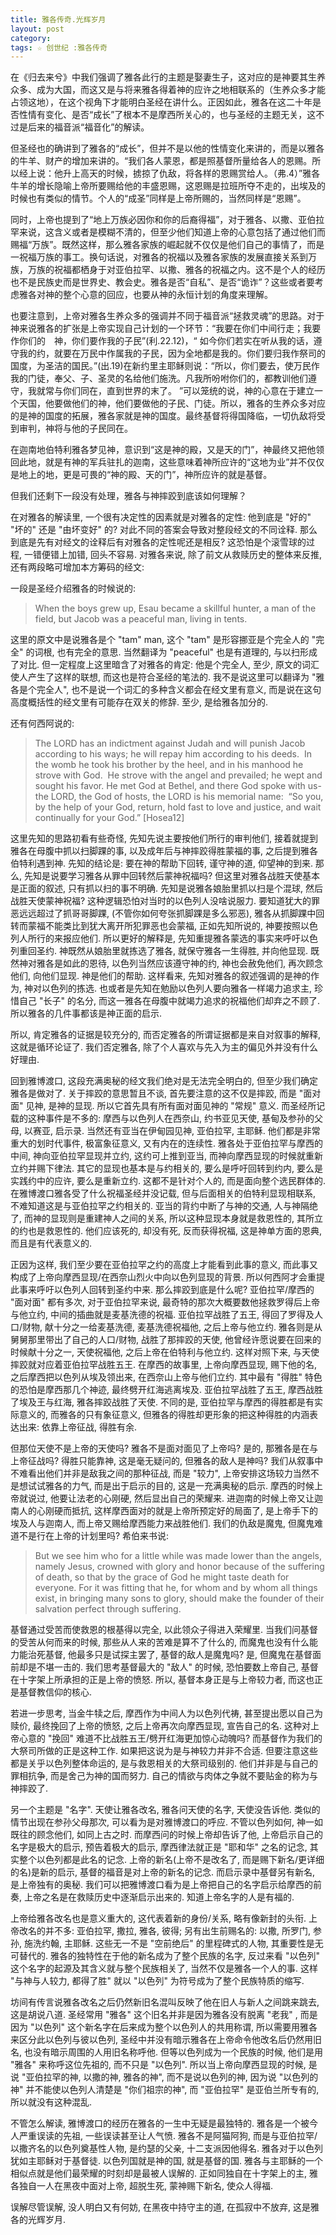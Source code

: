 ```yaml
---
title: 雅各传奇.光辉岁月
layout: post
category: 
tags: ☆ 创世纪 :雅各传奇
---
```


在《归去来兮》中我们强调了雅各此行的主题是娶妻生子，这对应的是神要其生养众多、成为大国，而这又是与将来雅各得着神的应许之地相联系的（生养众多才能占领这地），在这个视角下才能明白圣经在讲什么。正因如此，雅各在这二十年是否性情有变化、是否“成长”了根本不是摩西所关心的，也与圣经的主题无关，这不过是后来的福音派“福音化”的解读。

但圣经也的确讲到了雅各的“成长”，但并不是以他的性情变化来讲的，而是以雅各的牛羊、财产的增加来讲的。“我们各人蒙恩，都是照基督所量给各人的恩赐。所以经上说：他升上高天的时候，掳掠了仇敌，将各样的恩赐赏给人。（弗.4）”雅各牛羊的增长隐喻上帝所要赐给他的丰盛恩赐，这恩赐是拉班所夺不走的，出埃及的时候也有类似的情节。个人的“成圣”同样是上帝所赐的，当然同样是“恩赐”。

同时，上帝也提到了“地上万族必因你和你的后裔得福”，对于雅各、以撒、亚伯拉罕来说，这含义或者是模糊不清的，但至少他们知道上帝的心意包括了通过他们而赐福“万族”。既然这样，那么雅各家族的崛起就不仅仅是他们自己的事情了，而是一祝福万族的事工。换句话说，对雅各的祝福以及雅各家族的发展直接关系到万族，万族的祝福都栖身于对亚伯拉罕、以撒、雅各的祝福之内。这不是个人的经历也不是民族史而是世界史、教会史。雅各是否“自私”、是否“诡诈”？这些或者要考虑雅各对神的整个心意的回应，也要从神的永恒计划的角度来理解。

也要注意到，上帝对雅各生养众多的强调并不同于福音派“拯救灵魂”的思路。对于神来说雅各的扩张是上帝实现自己计划的一个环节：“我要在你们中间行走；我要作你们的　神，你们要作我的子民”(利.22.12)，“ 如今你们若实在听从我的话，遵守我的约，就要在万民中作属我的子民，因为全地都是我的。你们要归我作祭司的国度，为圣洁的国民。”(出.19)在新约里主耶稣则说：“所以，你们要去，使万民作我的门徒，奉父、子、圣灵的名给他们施洗。凡我所吩咐你们的，都教训他们遵守，我就常与你们同在，直到世界的末了。 ”可以笼统的说，神的心意在于建立一个天国，他要做他们的神，他们要做他的子民、门徒。所以，雅各的生养众多对应的是神的国度的拓展，雅各家就是神的国度。最终基督将得国降临，一切仇敌将受到审判，神将与他的子民同在。

在迦南地伯特利雅各梦见神，意识到“这是神的殿，又是天的门”，神最终又把他领回此地，就是有神的军兵驻扎的迦南，这些意味着神所应许的“这地为业”并不仅仅是地上的地，更是可畏的“神的殿、天的门”，神所应许的就是基督。

但我们还剩下一段没有处理，雅各与神摔跤到底该如何理解？

在对雅各的解读里, 一个很有决定性的因素就是对雅各的定性: 他到底是 "好的"  "坏的" 还是 "由坏变好" 的? 对此不同的答案会导致对整段经文的不同诠释. 那么到底是先有对经文的诠释后有对雅各的定性呢还是相反? 这恐怕是个滚雪球的过程, 一错便错上加错, 回头不容易. 对雅各来说, 除了前文从救赎历史的整体来反推, 还有两段略可增加本方筹码的经文:

一段是圣经介绍雅各的时候说的:

> When the boys grew up, Esau became a skillful hunter, a man of the field, but Jacob was a peaceful man, living in tents.

这里的原文中是说雅各是个 "tam" man, 这个 "tam" 是形容挪亚是个完全人的 "完全" 的词根, 也有完全的意思. 当然翻译为 "peaceful" 也是有道理的, 与以扫形成了对比. 但一定程度上这里暗含了对雅各的肯定: 他是个完全人, 至少, 原文的词汇使人产生了这样的联想, 而这也是符合圣经的笔法的. 我不是说这里可以翻译为 "雅各是个完全人", 也不是说一个词汇的多种含义都会在经文里有意义, 而是说在这句高度概括性的经文里有可能存在双关的修辞. 至少, 是给雅各加分的.

还有何西阿说的:

> ​​​​​​​​The LORD has an indictment against Judah ​​​​​​​and will punish Jacob according to his ways; ​​​​​​​he will repay him according to his deeds. ​​​ ​​​​​​​​In the womb he took his brother by the heel, ​​​​​​​and in his manhood he strove with God. ​​​ ​​​​​​​​He strove with the angel and prevailed; ​​​​​​​he wept and sought his favor. ​​​​​​​He met God at Bethel, ​​​​​​​and there God spoke with us- ​​​ ​​​​​​​​the LORD, the God of hosts, ​​​​​​​the LORD is his memorial name: ​​​ ​​​​​​​​“So you, by the help of your God, return, ​​​​​​​hold fast to love and justice, ​​​​​​​and wait continually for your God.” ​[Hosea12]

这里先知的思路初看有些奇怪, 先知先说主要按他们所行的审判他们, 接着就提到雅各在母腹中抓以扫脚踝的事, 以及成年后与神摔跤得胜蒙福的事, 之后提到雅各伯特利遇到神. 先知的结论是: 要在神的帮助下回转, 谨守神的道, 仰望神的到来. 那么, 先知是说要学习雅各从罪中回转然后蒙神祝福吗? 但这里对雅各战胜天使基本是正面的叙述, 只有抓以扫的事不明确. 先知是说雅各娘胎里抓以扫是个混球, 然后战胜天使蒙神祝福? 这种逻辑恐怕对当时的以色列人没啥说服力. 要知道犹大的罪恶远远超过了抓哥哥脚踝, (不管你如何夸张抓脚踝是多么邪恶), 雅各从抓脚踝中回转而蒙福不能类比到犹大离开所犯罪恶也会蒙福, 正如先知所说的, 神要按照以色列人所行的来报应他们. 所以更好的解释是, 先知重提雅各蒙选的事实来呼吁以色列重回圣约. 神既然从娘胎里就拣选了雅各, 就保守雅各一生得胜, 并向他显现. 既然神对雅各是如此的恩待, 以色列当然应该遵守神的约, 神也会赦免他们, 再次顾念他们, 向他们显现. 神是他们的帮助. 这样看来, 先知对雅各的叙述强调的是神的作为, 神对以色列的拣选. 也或者是先知在勉励以色列人要向雅各一样竭力追求主, 珍惜自己 "长子" 的名分, 而这一雅各在母腹中就竭力追求的祝福他们却弃之不顾了. 所以雅各的几件事都该是神正面的启示.

所以, 肯定雅各的证据是较充分的, 而否定雅各的所谓证据都是来自对叙事的解释, 这就是循环论证了. 我们否定雅各, 除了个人喜欢与先入为主的偏见外并没有什么好理由.

回到雅博渡口, 这段充满奥秘的经文我们绝对是无法完全明白的, 但至少我们确定雅各是做对了. 关于摔跤的意思暂且不谈, 首先要注意的这不仅是摔跤, 而是 "面对面" 见神, 是神的显现. 所以它首先具有所有面对面见神的 "常规" 意义. 而圣经所记载的这种事件是不多的: 摩西与以色列人在西奈山, 约书亚见天使, 基甸及参孙的父母, 以赛亚, 启示录. 当然还有亚当在伊甸园见神, 亚伯拉罕, 主耶稣. 他们都是非常重大的划时代事件, 极富象征意义, 又有内在的连续性. 雅各处于亚伯拉罕与摩西的中间, 神向亚伯拉罕显现并立约, 这约可上推到亚当, 而神向摩西显现的时候就重新立约并赐下律法. 其它的显现也基本是与约相关的, 要么是呼吁回转到约内, 要么是实践约中的应许, 要么是重新立约. 这都不是针对个人的, 而是面向整个选民群体的. 在雅博渡口雅各受了什么祝福圣经并没记载, 但与后面相关的伯特利显现相联系, 不难知道这是与亚伯拉罕之约相关的. 亚当的背约中断了与神的交通, 人与神隔绝了, 而神的显现则是重建神人之间的关系, 所以这种显现本身就是救恩性的, 其所立的约也是救恩性的. 他们应该死的, 却没有死, 反而获得祝福, 这是神单方面的恩典, 而且是有代表意义的.

正因为这样, 我们至少要在亚伯拉罕之约的高度上才能看到此事的意义, 而此事又构成了上帝向摩西显现/在西奈山烈火中向以色列显现的背景. 所以何西阿才会重提此事来呼吁以色列人回转到圣约中来. 那么摔跤到底是什么呢? 亚伯拉罕/摩西的 "面对面" 都有多次, 对于亚伯拉罕来说, 最奇特的那次大概要数他拯救罗得后上帝与他立约, 中间的插曲就是麦基洗德的祝福. 亚伯拉罕战胜了五王, 得回了罗得及人口/财物, 献十分之一给麦基洗德, 麦基洗德祝福他, 之后上帝与他立约. 雅各则是从舅舅那里带出了自己的人口/财物, 战胜了那摔跤的天使, 他曾经许愿说要在回来的时候献十分之一, 天使祝福他, 之后上帝在伯特利与他立约. 这样对照下来, 与天使摔跤就对应着亚伯拉罕战胜五王. 在摩西的故事里, 上帝向摩西显现, 赐下他的名, 之后摩西把以色列从埃及领出来, 在西奈山上帝与他们立约. 其中最有 "得胜" 特色的恐怕是摩西那几个神迹, 最终劈开红海逃离埃及. 亚伯拉罕战胜了五王, 摩西战胜了埃及王与红海, 雅各摔跤战胜了天使. 不同的是, 亚伯拉罕与摩西的得胜都是有实际意义的, 而雅各的只有象征意义, 但雅各的得胜却更形象的把这种得胜的内涵表达出来: 依靠上帝征战, 得胜有余.

但那位天使不是上帝的天使吗? 雅各不是面对面见了上帝吗? 是的, 那雅各是在与上帝征战吗? 得胜只能靠神, 这是毫无疑问的, 但雅各的敌人是神吗? 我们从叙事中不难看出他们并非是敌我之间的那种征战, 而是 "较力", 上帝安排这场较力当然不是想试试雅各的力气, 而是出于启示的目的, 这是一充满奥秘的启示. 摩西的时候上帝就说过, 他要让法老的心刚硬, 然后显出自己的荣耀来. 进迦南的时候上帝又让迦南人的心刚硬而抵抗, 这样摩西面对的就是上帝所预定好的局面了, 是上帝手下的埃及人与迦南人, 而上帝又赐给摩西能力来战胜他们. 我们的仇敌是魔鬼, 但魔鬼难道不是行在上帝的计划里吗? 希伯来书说:

> But we see him who for a little while was made lower than the angels, namely Jesus, crowned with glory and honor because of the suffering of death, so that by the grace of God he might taste death for everyone. For it was fitting that he, for whom and by whom all things exist, in bringing many sons to glory, should make the founder of their salvation perfect through suffering.

基督通过受苦而使救恩的根基得以完全, 以此领众子得进入荣耀里. 当我们问基督的受苦从何而来的时候, 那些从人来的苦难是算不了什么的, 而魔鬼也没有什么能力能治死基督, 他最多只是试探主罢了, 基督的敌人是魔鬼吗? 是, 但魔鬼在基督面前却是不堪一击的. 我们思考基督最大的 "敌人" 的时候, 恐怕要数上帝自己, 基督在十字架上所承担的正是上帝的愤怒. 所以, 基督本身正是与上帝较力者, 而这也正是基督教信仰的核心.

若进一步思考, 当金牛犊之后, 摩西作为中间人为以色列代祷, 甚至提出愿以自己为赎价, 最终挽回了上帝的愤怒, 之后上帝再次向摩西显现, 宣告自己的名. 这种对上帝心意的 "挽回" 难道不比战胜五王/劈开红海更加惊心动魄吗? 而基督作为我们的大祭司所做的正是这种工作. 如果把这说为是与神较力并非不合适. 但要注意这些都是关乎以色列整体命运的, 是与救恩相关的大祭司级别的. 他们并非是与自己的罪相抗争, 而是舍己为神的国而努力. 自己的情欲与肉体之争就不要贴金的称为与神摔跤了.

另一个主题是 "名字". 天使让雅各改名, 雅各问天使的名字, 天使没告诉他. 类似的情节出现在参孙父母那次, 可以看为是对雅博渡口的呼应. 不管以色列如何, 神一如既往的顾念他们, 如同上古之时. 而摩西问的时候上帝却告诉了他, 上帝启示自己的名字是极大的启示, 预告着极大的启示, 摩西律法就正是 "耶和华" 之名的记念, 其实整个以色列都是此名的记念. 上帝的新名(上帝不是改名了, 而是赐下新名/更详细的名)是新的启示, 基督的福音是对上帝的新名的记念. 而启示录中基督另有新名, 是上帝独有的奥秘. 我们可以把雅博渡口看为是上帝把自己的名字启示给摩西的前奏, 上帝之名是在救赎历史中逐渐启示出来的. 知道上帝名字的人是有福的.

上帝给雅各改名也是意义重大的, 这代表着新的身份/关系, 略有像新封的头衔. 上帝改名的并不多: 亚伯拉罕, 撒拉, 雅各, 彼得; 另有出生前赐名的: 以撒, 所罗门, 参孙, 施洗约翰, 主耶稣. 这些无一不是 "空前绝后" 的里程碑式的人物, 其重要性是无可替代的. 雅各的独特性在于他的新名成为了整个民族的名字, 反过来看 "以色列" 这个名字的起源及其含义就与整个民族相关了, 当然不仅是雅各一个人的事. 这样 "与神与人较力, 都得了胜" 就以 "以色列" 为符号成为了整个民族特质的缩写.

坊间有传言说雅各改名之后仍然新旧名混叫反映了他在旧人与新人之间跳来跳去, 这是胡说八道. 圣经常用 "雅各" 这个旧名并非是因为雅各没有脱离 "老我" , 而是因为 "以色列" 这个新名字在后来成为整个以色列人的共用称谓, 所以需要用雅各来区分此以色列与彼以色列, 圣经中并没有暗示雅各在上帝命令他改名后仍然用旧名, 也没有暗示周围的人用旧名称呼他. 但等以色列成为一个民族的时候, 他们是用 "雅各" 来称呼这位先祖的, 而不只是 "以色列". 所以当上帝向摩西显现的时候, 是说 "亚伯拉罕的神, 以撒的神, 雅各的神", 而不是说以色列的神, 因为说 "以色列的神" 并不能使以色列人清楚是 "你们祖宗的神", 而 "亚伯拉罕" 是亚伯兰所专有的, 所以就没有这种混乱.

不管怎么解读, 雅博渡口的经历在雅各的一生中无疑是最独特的. 雅各是一个被今人严重误读的先祖, 一些误读甚至让人气愤. 雅各不是阿猫阿狗, 而是与亚伯拉罕/以撒齐名的以色列奠基性人物, 是约瑟的父亲, 十二支派因他得名. 雅各对于以色列犹如主耶稣对于基督徒. 以色列国就是神的国, 就是基督的国. 雅各与主耶稣的一个相似点就是他们最荣耀的时刻却是最被人误解的. 正如同独自在十字架上的主, 雅各独自一人在黑夜中面对上帝, 超脱生死, 蒙神赐下新名, 使众人得福.

误解尽管误解, 没人明白又有何妨, 在黑夜中持守主的道, 在孤寂中不放弃, 这是雅各的光辉岁月.

